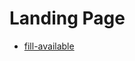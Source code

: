 # Landing Page

- [fill-available](https://stackoverflow.com/questions/26275982/putting-moz-available-and-webkit-fill-available-in-one-width-css-property)
